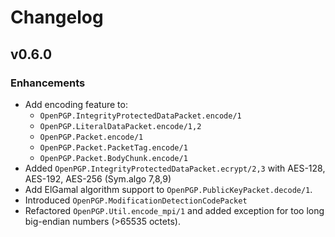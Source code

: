 # Changelog

## v0.6.0

### Enhancements

* Add encoding feature to:
  * `OpenPGP.IntegrityProtectedDataPacket.encode/1`
  * `OpenPGP.LiteralDataPacket.encode/1,2`
  * `OpenPGP.Packet.encode/1`
  * `OpenPGP.Packet.PacketTag.encode/1`
  * `OpenPGP.Packet.BodyChunk.encode/1`
* Added `OpenPGP.IntegrityProtectedDataPacket.ecrypt/2,3` with AES-128, AES-192, AES-256 (Sym.algo 7,8,9)
* Add ElGamal algorithm support to `OpenPGP.PublicKeyPacket.decode/1`.
* Introduced `OpenPGP.ModificationDetectionCodePacket`
* Refactored `OpenPGP.Util.encode_mpi/1` and added exception for too long big-endian numbers (>65535 octets).
